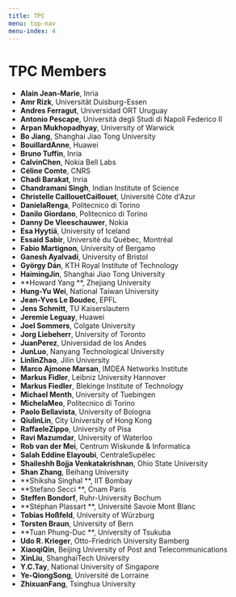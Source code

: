 ```yaml
---
title: TPC
menu: top-nav
menu-index: 4
---
```


# TPC Members
* **Alain Jean-Marie**, Inria
* **Amr Rizk**, Universität Duisburg-Essen
* **Andres Ferragut**, Universidad ORT Uruguay
* **Antonio Pescape**, Università degli Studi di Napoli Federico II
* **Arpan Mukhopadhyay**, University of Warwick
* **Bo Jiang**, Shanghai Jiao Tong University
* **BouillardAnne**, Huawei
* **Bruno Tuffin**, Inria
* **CalvinChen**, Nokia Bell Labs
* **Céline Comte**, CNRS
* **Chadi Barakat**, Inria
* **Chandramani Singh**, Indian Institute of Science
* **Christelle CaillouetCaillouet**, Université Côte d'Azur
* **DanielaRenga**, Politecnico di Torino
* **Danilo Giordano**, Politecnico di Torino
* **Danny De Vleeschauwer**, Nokia
* **Esa Hyytiä**, University of Iceland
* **Essaid Sabir**, Université du Québec, Montréal
* **Fabio Martignon**, University of Bergamo
* **Ganesh Ayalvadi**, University of Bristol
* **György Dán**, KTH Royal Institute of Technology
* **HaimingJin**, Shanghai Jiao Tong University
* **Howard Yang  **, Zhejiang University
* **Hung-Yu Wei**, National Taiwan University
* **Jean-Yves Le Boudec**, EPFL
* **Jens Schmitt**, TU Kaiserslautern
* **Jeremie Leguay**, Huawei
* **Joel Sommers**, Colgate University
* **Jorg Liebeherr**, University of Toronto
* **JuanPerez**, Universidad de los Andes
* **JunLuo**, Nanyang Technological University
* **LinlinZhao**, Jilin University
* **Marco Ajmone Marsan**, IMDEA Networks Institute
* **Markus Fidler**, Leibniz University Hannover
* **Markus Fiedler**, Blekinge Institute of Technology
* **Michael Menth**, University of Tuebingen
* **MichelaMeo**, Politecnico di Torino
* **Paolo Bellavista**, University of Bologna
* **QiulinLin**, City University of Hong Kong
* **RaffaeleZippo**, University of Pisa
* **Ravi Mazumdar**, University of Waterloo
* **Rob van der Mei**, Centrum Wiskunde & Informatica
* **Salah Eddine Elayoubi**, CentraleSupélec
* **Shaileshh Bojja Venkatakrishnan**, Ohio State University
* **Shan  Zhang**, Beihang University
* **Shiksha Singhal  **, IIT Bombay
* **Stefano Secci **, Cnam Paris
* **Steffen Bondorf**, Ruhr-University Bochum
* **Stéphan Plassart **, Université Savoie Mont Blanc
* **Tobias Hoßfeld**, University of Würzburg
* **Torsten Braun**, University of Bern
* **Tuan Phung-Duc **, University of Tsukuba
* **Udo R. Krieger**, Otto-Friedrich University Bamberg
* **XiaoqiQin**, Beijing University of Post and Telecommunications
* **XinLiu**, ShanghaiTech University
* **Y.C.Tay**, National University of Singapore
* **Ye-QiongSong**, Université de Lorraine
* **ZhixuanFang**, Tsinghua University


